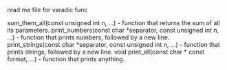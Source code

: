 read me  file for varadic func


sum_them_all(const unsigned int n, ...) - function that returns the sum of all its parameters.
print_numbers(const char *separator, const unsigned int n, ...) - function that prints numbers, followed by a new line.
print_strings(const char *separator, const unsigned int n, ...) - function that prints strings, followed by a new line.
void print_all(const char * const format, ...) - function that prints anything.
